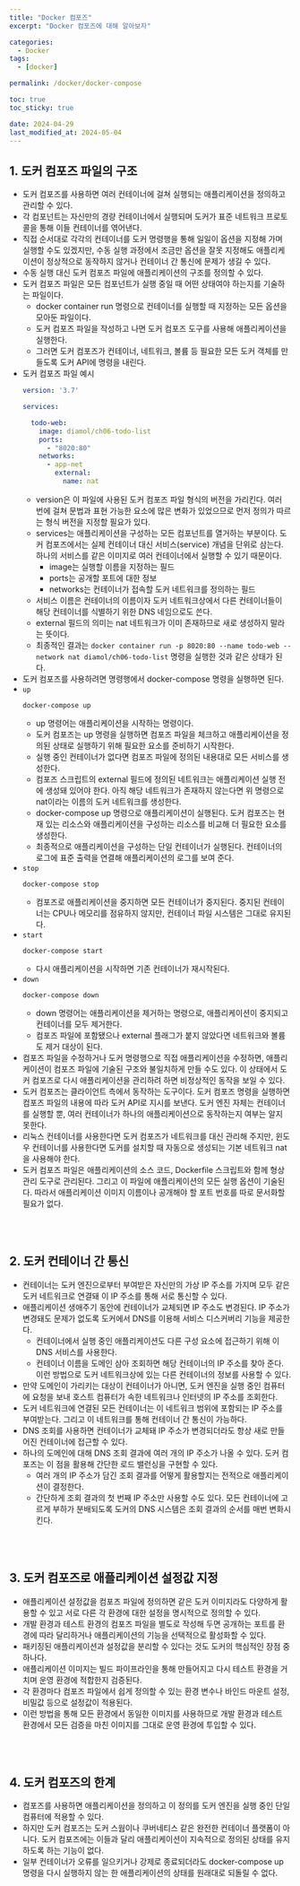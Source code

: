 ```yaml
---
title: "Docker 컴포즈"
excerpt: "Docker 컴포즈에 대해 알아보자"

categories:
  - Docker
tags:
  - [docker]

permalink: /docker/docker-compose

toc: true
toc_sticky: true

date: 2024-04-29
last_modified_at: 2024-05-04
---
```


## 1. 도커 컴포즈 파일의 구조
- 도커 컴포즈를 사용하면 여러 컨테이너에 걸쳐 실행되는 애플리케이션을 정의하고 관리할 수 있다.
- 각 컴포넌트는 자신만의 경량 컨테이너에서 실행되며 도커가 표준 네트워크 프로토콜을 통해 이들 컨테이너를 엮어낸다.
- 직접 순서대로 각각의 컨테이너를 도커 명령행을 통해 일일이 옵션을 지정해 가며 실행할 수도 있겠지만, 수동 실행 과정에서 조금만 옵션을 잘못 지정해도 애플리케이션이 정상적으로 동작하지 않거나 컨테이너 간 통신에 문제가 생길 수 있다.
- 수동 실행 대신 도커 컴포즈 파일에 애플리케이션의 구조를 정의할 수 있다.
- 도커 컴포즈 파일은 모든 컴포넌트가 실행 중일 때 어떤 상태여야 하는지를 기술하는 파일이다.
  - docker container run 명령으로 컨테이너를 실행할 때 지정하는 모든 옵션을 모아둔 파일이다.
  - 도커 컴포즈 파일을 작성하고 나면 도커 컴포즈 도구를 사용해 애플리케이션을 실행한다.
  - 그러면 도커 컴포즈가 컨테이너, 네트워크, 볼륨 등 필요한 모든 도커 객체를 만들도록 도커 API에 명령을 내린다.
- 도커 컴포즈 파일 예시
  ``` yaml
  version: '3.7'
  
  services:
  
    todo-web: 
      image: diamol/ch06-todo-list
      ports:
        - "8020:80"
      networks:
        - app-net
          external:
            name: nat
  ```
  - version은 이 파일에 사용된 도커 컴포즈 파일 형식의 버전을 가리킨다. 여러 번에 걸쳐 문법과 표현 가능한 요소에 많은 변화가 있었으므로 먼저 정의가 따르는 형식 버전을 지정할 필요가 있다.
  - services는 애플리케이션을 구성하는 모든 컴포넌트를 열거하는 부분이다. 도커 컴포즈에서는 실제 컨테이너 대신 서비스(service) 개념을 단위로 삼는다. 하나의 서비스를 같은 이미지로 여러 컨테이너에서 실행할 수 있기 때문이다.
    - image는 실행할 이름을 지정하는 필드
    - ports는 공개할 포트에 대한 정보
    - networks는 컨테이너가 접속할 도커 네트워크를 정의하는 필드
  - 서비스 이름은 컨테이너의 이름이자 도커 네트워크상에서 다른 컨테이너들이 해당 컨테이너를 식별하기 위한 DNS 네임으로도 쓴다.
  - external 필드의 의미는 nat 네트워크가 이미 존재하므로 새로 생성하지 말라는 뜻이다.
  - 최종적인 결과는 `docker container run -p 8020:80 --name todo-web --network nat diamol/ch06-todo-list` 명령을 실행한 것과 같은 상태가 된다.
- 도커 컴포즈를 사용하려면 명령행에서 docker-compose 명령을 실행하면 된다.
- `up`
  ```
  docker-compose up
  ```
  - up 명령어는 애플리케이션을 시작하는 명령이다.
  - 도커 컴포즈는 up 명령을 실행하면 컴포즈 파일을 체크하고 애플리케이션을 정의된 상태로 실행하기 위해 필요한 요소를 준비하기 시작한다.
  - 실행 중인 컨테이너가 없다면 컴포즈 파일에 정의된 내용대로 모든 서비스를 생성한다.
  - 컴포즈 스크립트의 external 필드에 정의된 네트워크는 애플리케이션 실행 전에 생성돼 있어야 한다. 아직 해당 네트워크가 존재하지 않는다면 위 명령으로 nat이라는 이름의 도커 네트워크를 생성한다.
  - docker-compose up 명령으로 애플리케이션이 실행된다. 도커 컴포즈는 현재 있는 리소스와 애플리케이션을 구성하는 리소스를 비교해 더 필요한 요소를 생성한다.
  - 최종적으로 애플리케이션을 구성하는 단일 컨테이너가 실행된다. 컨테이너의 로그에 표준 출력을 연결해 애플리케이션의 로그를 보여 준다.
- `stop`
  ```
  docker-compose stop
  ```
  - 컴포즈로 애플리케이션을 중지하면 모든 컨테이너가 중지된다. 중지된 컨테이너는 CPU나 메모리를 점유하지 않지만, 컨테이너 파일 시스템은 그대로 유지된다.
- `start`
  ```
  docker-compose start
  ```
  - 다시 애플리케이션을 시작하면 기존 컨테이너가 재시작된다.
- `down`
  ```
  docker-compose down
  ```
  - down 명령어는 애플리케이션을 제거하는 명령으로, 애플리케이션이 중지되고 컨테이너를 모두 제거한다.
  - 컴포즈 파일에 포함됐으나 external 플래그가 붙지 않았다면 네트워크와 볼륨도 제거 대상이 된다.
- 컴포즈 파일을 수정하거나 도커 명령행으로 직접 애플리케이션을 수정하면, 애플리케이션이 컴포즈 파일에 기술된 구조와 불일치하게 만들 수도 있다. 이 상태에서 도커 컴포즈로 다시 애플리케이션을 관리하려 하면 비정상적인 동작을 보일 수 있다.
- 도커 컴포즈는 클라이언트 측에서 동작하는 도구이다. 도커 컴포즈 명령을 실행하면 컴포즈 파일의 내용에 따라 도커 API로 지시를 보낸다. 도커 엔진 자체는 컨테이너를 실행할 뿐, 여러 컨테이너가 하나의 애플리케이션으로 동작하는지 여부는 알지 못한다.
- 리눅스 컨테이너를 사용한다면 도커 컴포즈가 네트워크를 대신 관리해 주지만, 윈도우 컨테이너를 사용한다면 도커를 설치할 때 자동으로 생성되는 기본 네트워크 nat을 사용해야 한다.
- 도커 컴포즈 파일은 애플리케이션의 소스 코드, Dockerfile 스크립트와 함께 형상 관리 도구로 관리된다. 그리고 이 파일에 애플리케이션의 모든 실행 옵션이 기술된다. 따라서 애플리케이션 이미지 이름이나 공개해야 할 포트 번호를 따로 문서화할 필요가 없다.

<br>
<br>

## 2. 도커 컨테이너 간 통신
- 컨테이너는 도커 엔진으로부터 부여받은 자신만의 가상 IP 주소를 가지며 모두 같은 도커 네트워크로 연결돼 이 IP 주소를 통해 서로 통신할 수 있다.
- 애플리케이션 생애주기 동안에 컨테이너가 교체되면 IP 주소도 변경된다. IP 주소가 변경돼도 문제가 없도록 도커에서 DNS를 이용해 서비스 디스커버리 기능을 제공한다.
  - 컨테이너에서 실행 중인 애플리케이션도 다른 구성 요소에 접근하기 위해 이 DNS 서비스를 사용한다. 
  - 컨테이너 이름을 도메인 삼아 조회하면 해당 컨테이너의 IP 주소를 찾아 준다. 이런 방법으로 도커 네트워크상에 있는 다른 컨테이너의 정보를 사용할 수 있다.
- 만약 도메인이 가리키는 대상이 컨테이너가 아니면, 도커 엔진을 실행 중인 컴퓨터에 요청을 보내 호스트 컴퓨터가 속한 네트워크나 인터넷의 IP 주소를 조회한다.
- 도커 네트워크에 연결된 모든 컨테이너는 이 네트워크 범위에 포함되는 IP 주소를 부여받는다. 그리고 이 네트워크를 통해 컨테이너 간 통신이 가능하다.
- DNS 조회를 사용하면 컨테이너가 교체돼 IP 주소가 변경되더라도 항상 새로 만들어진 컨테이너에 접근할 수 있다.
- 하나의 도메인에 대해 DNS 조회 결과에 여러 개의 IP 주소가 나올 수 있다. 도커 컴포즈는 이 점을 활용해 간단한 로드 밸런싱을 구현할 수 있다.
  - 여러 개의 IP 주소가 담긴 조회 결과를 어떻게 활용할지는 전적으로 애플리케이션이 결정한다.
  - 간단하게 조회 결과의 첫 번째 IP 주소만 사용할 수도 있다. 모든 컨테이너에 고르게 부하가 분배되도록 도커의 DNS 시스템은 조회 결과의 순서를 매번 변화시킨다. 

<br>
<br>

## 3. 도커 컴포즈로 애플리케이션 설정값 지정
- 애플리케이션 설정값을 컴포즈 파일에 정의하면 같은 도커 이미지라도 다양하게 활용할 수 있고 서로 다른 각 환경에 대한 설정을 명시적으로 정의할 수 있다.
- 개발 환경과 테스트 환경의 컴포즈 파일을 별도로 작성해 두면 공개하는 포트를 환경에 따라 달리하거나 애플리케이션의 기능을 선택적으로 활성화할 수 있다.
- 패키징된 애플리케이션과 설정값을 분리할 수 있다는 것도 도커의 핵심적인 장점 중 하나다.
- 애플리케이션 이미지는 빌드 파이프라인을 통해 만들어지고 다시 테스트 환경을 거치며 운영 환경에 적합한지 검증된다.
- 각 환경마다 컴포즈 파일에서 쉽게 정의할 수 있는 환경 변수나 바인드 마운트 설정, 비밀값 등으로 설정값이 적용된다.
- 이런 방법을 통해 모든 환경에서 동일한 이미지를 사용하므로 개발 환경과 테스트 환경에서 모든 검증을 마친 이미지를 그대로 운영 환경에 투입할 수 있다.

<br>
<br>

## 4. 도커 컴포즈의 한계
- 컴포즈를 사용하면 애플리케이션을 정의하고 이 정의를 도커 엔진을 실행 중인 단일 컴퓨터에 적용할 수 있다. 
- 하지만 도커 컴포즈는 도커 스웜이나 쿠버네티스 같은 완전한 컨테이너 플랫폼이 아니다. 도커 컴포즈에는 이들과 달리 애플리케이션이 지속적으로 정의된 상태를 유지하도록 하는 기능이 없다.
- 일부 컨테이너가 오류를 일으키거나 강제로 종료되더라도 docker-compose up 명령을 다시 실행하지 않는 한 애플리케이션의 상태를 원래대로 되돌릴 수 없다.